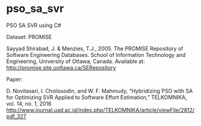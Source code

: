 # pso_sa_svr
PSO SA SVR using C#

Dataset: PROMISE

Sayyad Shirabad, J. & Menzies, T.J., 2005. The PROMISE Repository of Software Engineering Databases. School of Information Technology and Engineering, University of Ottawa, Canada. Available at: http://promise.site.uottawa.ca/SERepository

Paper:

D. Novitasari, I. Cholissodin, and W. F. Mahmudy, “Hybridizing PSO with SA for Optimizing SVR Applied to Software Effort Estimation,”
TELKOMNIKA, vol. 14, no. 1, 2016 http://www.journal.uad.ac.id/index.php/TELKOMNIKA/article/viewFile/2812/pdf_327
